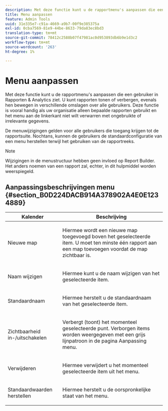 ```yaml
---
description: Met deze functie kunt u de rapportmenu's aanpassen die een gebruiker in Rapporten & Analytics ziet. U kunt rapporten tonen of verbergen, evenals hen bewegen in verschillende omslagen over alle gebruikers. Deze functie is vooral handig als uw organisatie alleen bepaalde rapporten gebruikt en het menu aan de linkerkant niet wilt verwarren met ongebruikte of irrelevante gegevens.
title: Menu aanpassen
feature: Admin Tools
uuid: 31e335e7-c91a-4669-a9b7-00f9e385375a
exl-id: 0cba7569-81e9-44be-8633-79da83ec8bd3
translation-type: tm+mt
source-git-commit: 78412c2588b07f47981ac0d953893db6b9e1d3c2
workflow-type: tm+mt
source-wordcount: '263'
ht-degree: 1%

---
```


# Menu aanpassen

Met deze functie kunt u de rapportmenu&#39;s aanpassen die een gebruiker in Rapporten &amp; Analytics ziet. U kunt rapporten tonen of verbergen, evenals hen bewegen in verschillende omslagen over alle gebruikers. Deze functie is vooral handig als uw organisatie alleen bepaalde rapporten gebruikt en het menu aan de linkerkant niet wilt verwarren met ongebruikte of irrelevante gegevens.

De menuwijzigingen gelden voor alle gebruikers die toegang krijgen tot de rapportsuite. Nochtans, kunnen de gebruikers de standaardconfiguratie van een menu herstellen terwijl het gebruiken van de rapportreeks.

>[!NOTE]
>
>Wijzigingen in de menustructuur hebben geen invloed op Report Builder. Het anders noemen van een rapport zal, echter, in dit hulpmiddel worden weerspiegeld.

## Aanpassingsbeschrijvingen menu {#section_B0D224DACB914A378902A4E0E1234889}

<table id="table_E609632569EB499184E56618C2CEF742"> 
 <thead> 
  <tr> 
   <th colname="col1" class="entry"> Kalender </th> 
   <th colname="col2" class="entry"> Beschrijving </th> 
  </tr> 
 </thead>
 <tbody> 
  <tr> 
   <td colname="col1"> <span class="wintitle"> Nieuwe map</span> </td> 
   <td colname="col2"> <p> Hiermee wordt een nieuwe map toegevoegd boven het geselecteerde item. U moet ten minste één rapport aan een map toevoegen voordat de map zichtbaar is. </p> </td> 
  </tr> 
  <tr> 
   <td colname="col1"> <span class="wintitle"> Naam wijzigen</span> </td> 
   <td colname="col2"> <p> Hiermee kunt u de naam wijzigen van het geselecteerde item. </p> </td> 
  </tr> 
  <tr> 
   <td colname="col1"> <span class="wintitle"> Standaardnaam</span> </td> 
   <td colname="col2"> <p> Hiermee herstelt u de standaardnaam van het geselecteerde item. </p> </td> 
  </tr> 
  <tr> 
   <td colname="col1"> <span class="wintitle"> Zichtbaarheid in-/uitschakelen</span> </td> 
   <td colname="col2"> <p> Verbergt (toont) het momenteel geselecteerde punt. Verborgen items worden weergegeven met een grijs lijnpatroon in de pagina Aanpassing menu. </p> </td> 
  </tr> 
  <tr> 
   <td colname="col1"> <span class="wintitle"> Verwijderen</span> </td> 
   <td colname="col2"> <p> Hiermee verwijdert u het momenteel geselecteerde item uit het menu. </p> </td> 
  </tr> 
  <tr> 
   <td colname="col1"> <span class="wintitle"> Standaardwaarden herstellen</span> </td> 
   <td colname="col2"> <p> Hiermee herstelt u de oorspronkelijke staat van het menu. </p> </td> 
  </tr> 
 </tbody> 
</table>
